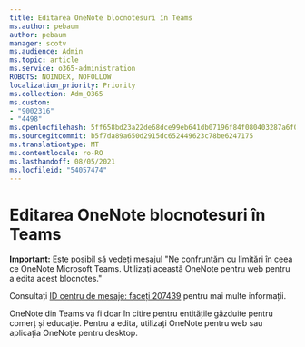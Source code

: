 ```yaml
---
title: Editarea OneNote blocnotesuri în Teams
ms.author: pebaum
author: pebaum
manager: scotv
ms.audience: Admin
ms.topic: article
ms.service: o365-administration
ROBOTS: NOINDEX, NOFOLLOW
localization_priority: Priority
ms.collection: Adm_O365
ms.custom:
- "9002316"
- "4498"
ms.openlocfilehash: 5ff658bd23a22de68dce99eb641db07196f84f080403287a6f06b4d8ff69c7d9
ms.sourcegitcommit: b5f7da89a650d2915dc652449623c78be6247175
ms.translationtype: MT
ms.contentlocale: ro-RO
ms.lasthandoff: 08/05/2021
ms.locfileid: "54057474"
---
```

# <a name="editing-onenote-notebooks-in-teams"></a>Editarea OneNote blocnotesuri în Teams

**Important:** Este posibil să vedeți mesajul "Ne confruntăm cu limitări în ceea ce OneNote Microsoft Teams. Utilizați această OneNote pentru web pentru a edita acest blocnotes."  

Consultați [ID centru de mesaje: faceți 207439](https://admin.microsoft.com/Adminportal/Home?source=applauncher#MessageCenter?id=MC207439) pentru mai multe informații.

OneNote din Teams va fi doar în citire pentru entitățile găzduite pentru comerț și educație. Pentru a edita, utilizați OneNote pentru web sau aplicația OneNote pentru desktop.
